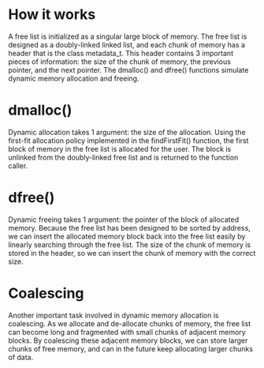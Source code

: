 # How it works
A free list is initialized as a singular large block of memory. The free list is designed as a doubly-linked linked list, and each chunk of memory has a header that is the class metadata_t. This header contains 3 important pieces of information: the size of the chunk of memory, the previous pointer, and the next pointer. The dmalloc() and dfree() functions simulate dynamic memory allocation and freeing.

# dmalloc()
Dynamic allocation takes 1 argument: the size of the allocation. Using the first-fit allocation policy implemented in the findFirstFit() function, the first block of memory in the free list is allocated for the user. The block is unlinked from the doubly-linked free list and is returned to the function caller.

# dfree()
Dynamic freeing takes 1 argument: the pointer of the block of allocated memory. Because the free list has been designed to be sorted by address, we can insert the allocated memory block back into the free list easily by linearly searching through the free list. The size of the chunk of memory is stored in the header, so we can insert the chunk of memory with the correct size.

# Coalescing
Another important task involved in dynamic memory allocation is coalescing. As we allocate and de-allocate chunks of memory, the free list can become long and fragmented with small chunks of adjacent memory blocks. By coalescing these adjacent memory blocks, we can store larger chunks of free memory, and can in the future keep allocating larger chunks of data.
